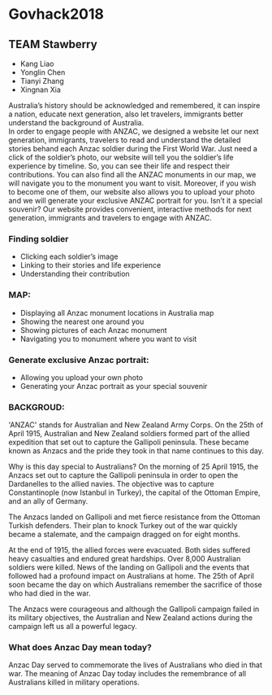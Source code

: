 # Govhack2018

## TEAM Stawberry
 * Kang Liao 
 * Yonglin Chen 
 * Tianyi Zhang 
 * Xingnan Xia

Australia’s history should be acknowledged and remembered, it can inspire a nation, educate next generation, also let travelers, immigrants better understand the background of Australia.    
In order to engage people with ANZAC, we designed a website let our next generation, immigrants, travelers to read and understand the detailed stories behand each Anzac soldier during the First World War.
Just need a click of the soldier’s photo, our website will tell you the soldier’s life experience by timeline. So, you can see their life and respect their contributions. 
You can also find all the ANZAC monuments in our map, we will navigate you to the monument you want to visit. 
Moreover, if you wish to become one of them, our website also allows you to upload your photo and we will generate your exclusive ANZAC portrait for you. Isn’t it a special souvenir? Our website provides convenient, interactive methods for next generation, immigrants and travelers to engage with ANZAC.

### Finding soldier
-	Clicking each soldier’s image
-	Linking to their stories and life experience 
-	Understanding their contribution


### MAP:
-	Displaying all Anzac monument locations in Australia map
-	Showing the nearest one around you
- Showing pictures of each Anzac monument
-	Navigating you to monument where you want to visit


### Generate exclusive Anzac portrait:
-	Allowing you upload your own photo 
-	Generating your Anzac portrait as your special souvenir 




### BACKGROUD:
'ANZAC' stands for Australian and New Zealand Army Corps. 
On the 25th of April 1915, Australian and New Zealand soldiers formed part of the allied expedition that set out to capture the Gallipoli peninsula. These became known as Anzacs and the pride they took in that name continues to this day. 

Why is this day special to Australians? 
On the morning of 25 April 1915, the Anzacs set out to capture the Gallipoli peninsula in order to open the Dardanelles to the allied navies. The objective was to capture Constantinople (now Istanbul in Turkey), the capital of the Ottoman Empire, and an ally of Germany. 

The Anzacs landed on Gallipoli and met fierce resistance from the Ottoman Turkish defenders. Their plan to knock Turkey out of the war quickly became a stalemate, and the campaign dragged on for eight months. 

At the end of 1915, the allied forces were evacuated. Both sides suffered heavy casualties and endured great hardships. Over 8,000 Australian soldiers were killed. News of the landing on Gallipoli and the events that followed had a profound impact on Australians at home. The 25th of April soon became the day on which Australians remember the sacrifice of those who had died in the war. 

The Anzacs were courageous and although the Gallipoli campaign failed in its military objectives, the Australian and New Zealand actions during the campaign left us all a powerful legacy. 

### What does Anzac Day mean today? 
Anzac Day served to commemorate the lives of Australians who died in that war. The meaning of Anzac Day today includes the remembrance of all Australians killed in military operations.
